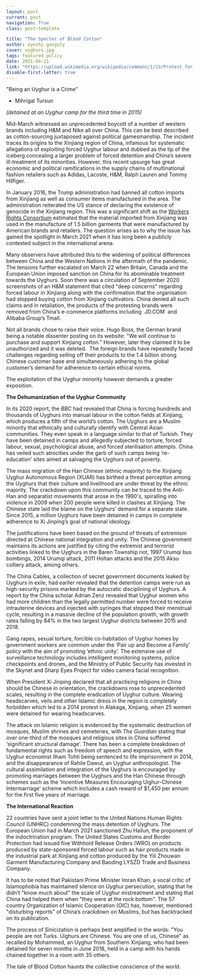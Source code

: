 ```yaml
---
layout: post
current: post
navigation: True
class: post-template

title: "The Specter of Blood Cotton"
author: oyeshi.ganguly
cover: uyghurs.jpg
tags: featured policy
date: 2021-04-21
link: "https://upload.wikimedia.org/wikipedia/commons/1/13/Protest_for_the_Uyghurs.jpg"
disable-first-letter: true
---
```

<p class="ql-align-center">"Being an Uyghur is a Crime"</p><ul><li class="ql-align-right">Mihrigal Tursun&nbsp;</li></ul><p class="ql-align-right"><em >(detained at an Uyghur camp for the third time in 2015)</em></p><p class="ql-align-justify">Mid-March witnessed an unprecedented boycott of a number of western brands including H&amp;M and Nike all over China. This can be best described as cotton-sourcing juxtaposed against political gamesmanship. The incident traces its origins to the Xinjiang region of China, infamous for systematic allegations of exploiting forced Uyghur labour and dubbed as the tip of the iceberg concealing a larger problem of forced detention and China’s severe ill-treatment of its minorities. However, this recent upsurge has great economic and political ramifications in the supply chains of multinational fashion retailers such as Adidas, Lacoste, H&amp;M, Ralph Lauren and Tommy Hilfiger.&nbsp;</p><p class="ql-align-justify">In January 2016, the Trump administration had banned all cotton imports from Xinjiang as well as consumer items manufactured in the area. The administration reiterated the US stance of declaring the existence of genocide in the Xinjiang region. This was a significant shift as the <a href="https://www.workersrights.org/" rel="noopener noreferrer" target="_blank" >Workers Rights Consortium</a> estimated that the material imported from Xinjiang was used in the manufacture of 1.5 billion garments that were manufactured by American brands and retailers. The question arises as to why the issue has gained the spotlight in March 2021 when it has long been a publicly contested subject in the international arena.&nbsp;</p><p class="ql-align-justify">Many observers have attributed this to the widening of political differences between China and the Western Nations in the aftermath of the pandemic. The tensions further escalated on March 22 when Britain, Canada and the European Union imposed sanction on China for its abominable treatment towards the Uyghurs. Soon there was a circulation of September 2020 screenshots of an H&amp;M statement that cited "deep concerns" regarding forced labour in Xinjiang along with the confirmation that the organisation had stopped buying cotton from Xinjiang cultivators. China denied all such claims and in retaliation, the products of the protesting brands were removed from China’s e-commerce platforms including&nbsp; JD.COM&nbsp; and Alibaba Group’s Tmall.&nbsp;</p><p class="ql-align-justify">Not all brands chose to raise their voice. Hugo Boss, the German brand being a notable dissenter posting on its website: "We will continue to purchase and support Xinjiang cotton." However, later they claimed it to be unauthorized and it was deleted.&nbsp; The foreign brands have repeatedly faced challenges regarding selling off their products to the 1.4 billion strong Chinese customer base and simultaneously adhering to the global customer’s demand for adherence to certain ethical norms.</p><p class="ql-align-justify">The exploitation of the Uyghur minority however demands a greater exposition.</p><p class="ql-align-justify"><strong >The Dehumanization of the Uyghur Community</strong></p><p class="ql-align-justify">In its 2020 report, the <em >BBC</em> had revealed that China is forcing hundreds and thousands of Uyghurs into manual labour in the cotton fields at Xinjiang, which produces a fifth of the world’s cotton. The Uyghurs are a Muslim minority that ethnically and culturally identify with Central Asian communities. They even speak in a language similar to that of Turkish. They have been detained in camps and allegedly subjected to torture, forced labour, sexual, psychological abuse, and forced sterilisation attempts. China has veiled such atrocities under the garb of such camps being ‘re-education’ sites aimed at salvaging the Uyghurs out of poverty.&nbsp;</p><p class="ql-align-justify">The mass migration of the Han Chinese (ethnic majority) to the Xinjiang Uyghur Autonomous Region (XUAR) has birthed a threat perception among the Uyghurs that their culture and livelihood are under threat by the ethnic majority. The crackdown upon this community can be traced to the Anti-Han and separatist movements that arose in the 1990's, spiralling into violence in 2009 when 200 people were killed in clashes at Xinjiang. The Chinese state laid the blame on the Uyghurs’ demand for a separate state. Since 2015, a million Uyghurs have been detained in camps in complete adherence to Xi Jinping’s goal of national ideology.&nbsp;</p><p class="ql-align-justify">The justifications have been based on the ground of threats of extremism directed at Chinese national integration and unity. The Chinese government maintains its actions are justified by citing the extremist and terrorist activities linked to the Uyghurs in the Baren Township riot, 1997 Urumqi bus bombings, 2014 Urumqi attack, 2011 Holtan attacks and the 2015 Aksu colliery attack, among others.</p><p class="ql-align-justify">The China Cables, a collection of secret government documents leaked by Uyghurs in exile, had earlier revealed that the detention camps were run as high-security prisons marked by the autocratic disciplining of Uyghurs. A report by the China scholar Adrian Zenz revealed that Uyghur women who had more children than the legally permitted number were forced to receive intrauterine devices and injected with syringes that stopped their menstrual cycle, resulting in a massive decline of the population growth, with growth rates falling by 84% in the two largest Uyghur districts between 2015 and 2018.&nbsp;</p><p class="ql-align-justify">Gang rapes, sexual torture, forcible co-habitation of Uyghur homes by government workers are common under the ‘Pair up and Become a Family’ policy with the aim of promoting ‘ethnic unity’. The extensive use of surveillance technology includes intelligent monitoring systems, police checkpoints and drones, and the Ministry of Public Security has invested in the Skynet and Sharp Eyes Project for video camera facial recognition.</p><p class="ql-align-justify">When President Xi Jinping declared that all practising religions in China should be Chinese in orientation, the crackdowns rose to unprecedented scales, resulting in the complete eradication of Uyghur culture. Wearing headscarves, veils and other Islamic dress in the region is completely forbidden which led to a 2014 protest in Alakaga, Xinjiang, when 25 women were detained for wearing headscarves.</p><p class="ql-align-justify">The attack on Islamic religion is evidenced by the systematic destruction of mosques, Muslim shrines and cemeteries, with <em >The Guardian</em> stating that over one-third of the mosques and religious sites in China suffered ‘significant structural damage’. There has been a complete breakdown of fundamental rights such as freedom of speech and expression, with the Uyghur economist Ilham Tohti being sentenced to life imprisonment in 2014, and the disappearance of Rahile Dawut, an Uyghur anthropologist. The cultural assimilation and integration of the Uyghurs is encouraged by promoting marriages between the Uyghurs and the Han Chinese through schemes such as the ‘Incentive Measures Encouraging Uighur-Chinese Intermarriage’ scheme which includes a cash reward of $1,450 per annum for the first five years of marriage.&nbsp;</p><p class="ql-align-justify"><strong >The International Reaction</strong></p><p class="ql-align-justify">22 countries have sent a joint letter to the United Nations Human Rights Council (UNHRC) condemning the mass detention of Uyghurs. The European Union had in March 2021 sanctioned Zhu Hailun, the proponent of the indoctrination program. The United States Customs and Border Protection had issued five Withhold Release Orders (WRO) on products produced by state-sponsored forced labour such as hair products made in the industrial park at Xinjiang and cotton produced by the Yili Zhouwan Garment Manufacturing Company and Baoding LYSZD Trade and Business Company.</p><p class="ql-align-justify">It has to be noted that Pakistani Prime Minister Imran Khan, a vocal critic of Islamophobia has maintained silence on Uyghur persecution, stating that he didn’t "know much about" the scale of Uyghur mistreatment and stating that China had helped them when "they were at the rock bottom". The 57 country Organization of Islamic Cooperation (OIC) has, however, mentioned "disturbing reports" of China’s crackdown on Muslims, but has backtracked on its publication.&nbsp;</p><p class="ql-align-justify">The process of Sinicization is perhaps best amplified in the words: "You people are not Turks. Uighurs are Chinese. You are one of us, Chinese" as recalled by Mohammed, an Uyghur from Southern Xinjiang, who had been detained for seven months in June 2018, held in a camp with his hands chained together in a room with 35 others.</p><p class="ql-align-justify">The tale of Blood Cotton haunts the collective conscience of the world.</p><p class="ql-align-justify"><br></p>
